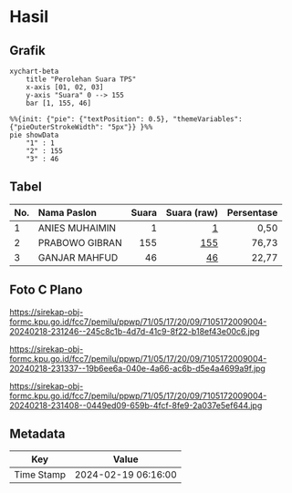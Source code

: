 # Hasil

## Grafik

```mermaid
xychart-beta
    title "Perolehan Suara TPS"
    x-axis [01, 02, 03]
    y-axis "Suara" 0 --> 155
    bar [1, 155, 46]
```

```mermaid
%%{init: {"pie": {"textPosition": 0.5}, "themeVariables": {"pieOuterStrokeWidth": "5px"}} }%%
pie showData
    "1" : 1
    "2" : 155
    "3" : 46
```

## Tabel

| No. | Nama Paslon    | Suara | Suara (raw) | Persentase |
|:--- |:-------------- | -----:| -----------:| ----------:|
| 1   | ANIES MUHAIMIN | 1     | [1][p-1]    | 0,50       |
| 2   | PRABOWO GIBRAN | 155   | [155][p-2]  | 76,73      |
| 3   | GANJAR MAHFUD  | 46    | [46][p-3]   | 22,77      |


[p-1]: https://github.com/gigit-pemilu/pemilu-2024-71-sulawesi-utara/blob/main/pilpres/hitung-suara/sub/71-sulawesi-utara/sub/05-minahasa-selatan/sub/17-amurang-barat/sub/2009-wakan/sub/004-tps/sub/paslon-1.txt
[p-2]: https://github.com/gigit-pemilu/pemilu-2024-71-sulawesi-utara/blob/main/pilpres/hitung-suara/sub/71-sulawesi-utara/sub/05-minahasa-selatan/sub/17-amurang-barat/sub/2009-wakan/sub/004-tps/sub/paslon-2.txt
[p-3]: https://github.com/gigit-pemilu/pemilu-2024-71-sulawesi-utara/blob/main/pilpres/hitung-suara/sub/71-sulawesi-utara/sub/05-minahasa-selatan/sub/17-amurang-barat/sub/2009-wakan/sub/004-tps/sub/paslon-3.txt

## Foto C Plano

https://sirekap-obj-formc.kpu.go.id/fcc7/pemilu/ppwp/71/05/17/20/09/7105172009004-20240218-231246--245c8c1b-4d7d-41c9-8f22-b18ef43e00c6.jpg

https://sirekap-obj-formc.kpu.go.id/fcc7/pemilu/ppwp/71/05/17/20/09/7105172009004-20240218-231337--19b6ee6a-040e-4a66-ac6b-d5e4a4699a9f.jpg

https://sirekap-obj-formc.kpu.go.id/fcc7/pemilu/ppwp/71/05/17/20/09/7105172009004-20240218-231408--0449ed09-659b-4fcf-8fe9-2a037e5ef644.jpg


## Metadata

| Key        | Value               |
| ---------- | ------------------- |
| Time Stamp | 2024-02-19 06:16:00 |



